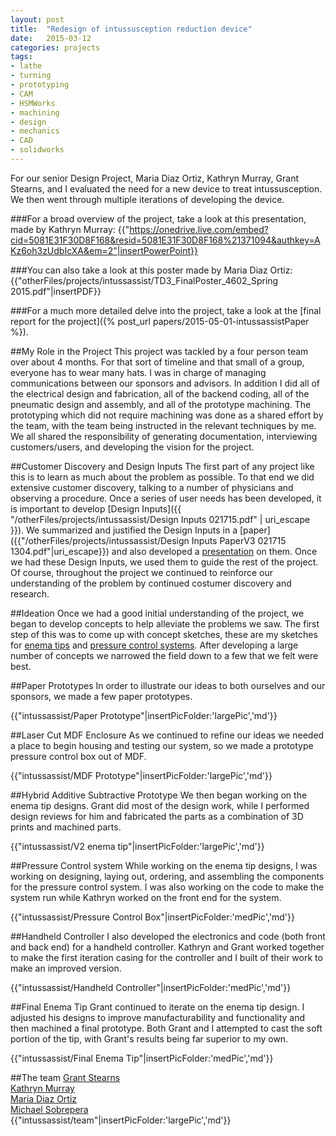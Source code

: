 ```yaml
---
layout: post
title:  "Redesign of intussusception reduction device"
date:   2015-03-12
categories: projects
tags:
- lathe
- turning
- prototyping
- CAM
- HSMWorks
- machining
- design
- mechanics
- CAD
- solidworks
---
```

For our senior Design Project, Maria Diaz Ortiz, Kathryn Murray, Grant Stearns, and I evaluated the need for a new device to treat intussusception. We then went through multiple iterations of developing the device.

###For a broad overview of the project, take a look at this presentation, made by Kathryn Murray:
{{"https://onedrive.live.com/embed?cid=5081E31F30D8F168&resid=5081E31F30D8F168%21371094&authkey=AKz6oh3zUdbIcXA&em=2"|insertPowerPoint}}
<br/>

###You can also take a look at this poster made by Maria Diaz Ortiz:
{{"otherFiles/projects/intussassist/TD3_FinalPoster_4602_Spring 2015.pdf"|insertPDF}}
<br/>

###For a much more detailed delve into the project, take a look at the [final report for the project]({% post_url papers/2015-05-01-intussassistPaper %}).
<br/>

##My Role in the Project
This project was tackled by a four person team over about 4 months. For that sort of timeline and that small of a group, everyone has to wear many hats. I was in charge of managing communications between our sponsors and advisors. In addition I did all of the electrical design and fabrication, all of the backend coding, all of the pneumatic design and assembly, and all of the prototype machining. The prototyping which did not require machining was done as a shared effort by the team, with the team being instructed in the relevant techniques by me. We all shared the responsibility of generating documentation, interviewing customers/users, and developing the vision for the project.

##Customer Discovery and Design Inputs
The first part of any project like this is to learn as much about the problem as possible. To that end we did extensive customer discovery, talking to a number of physicians and observing a procedure. Once a series of user needs has been developed, it is important to develop [Design Inputs]({{ "/otherFiles/projects/intussassist/Design Inputs 021715.pdf" | uri_escape }}). We summarized and justified the Design Inputs in a [paper]({{"/otherFiles/projects/intussassist/Design Inputs PaperV3 021715 1304.pdf"|uri_escape}}) and also developed a [presentation](https://onedrive.live.com/redir?resid=5081E31F30D8F168!371093&authkey=!AIMawsqeBdYAG9I&ithint=file%2cpptx) on them. Once we had these Design Inputs, we used them to guide the rest of the project. Of course, throughout the project we continued to reinforce our understanding of the problem by continued costumer discovery and research.

##Ideation
Once we had a good initial understanding of the project, we began to develop concepts to help alleviate the problems we saw. The first step of this was to come up with concept sketches, these are my sketches for [enema tips]({{"/otherFiles/projects/intussassist/ENEMATIPS-MJS.pdf"|uri_escape}}) and [pressure control systems]({{"/otherFiles/projects/intussassist/PRESSURECONTROL-MJS.pdf"|uri_escape}}). After developing a large number of concepts we narrowed the field down to a few that we felt were best.

##Paper Prototypes
In order to illustrate our ideas to both ourselves and our sponsors, we made a few paper prototypes.

{{"intussassist/Paper Prototype"|insertPicFolder:'largePic','md'}}

##Laser Cut MDF Enclosure
As we continued to refine our ideas we needed a place to begin housing and testing our system, so we made a prototype pressure control box out of MDF.

{{"intussassist/MDF Prototype"|insertPicFolder:'largePic','md'}}

##Hybrid Additive Subtractive Prototype
We then began working on the enema tip designs. Grant did most of the design work, while I performed design reviews for him and fabricated the parts as a combination of 3D prints and machined parts.

{{"intussassist/V2 enema tip"|insertPicFolder:'largePic','md'}}

##Pressure Control system
While working on the enema tip designs, I was working on designing, laying out, ordering, and assembling the components for the pressure control system. I was also working on the code to make the system run while Kathryn worked on the front end for the system.

{{"intussassist/Pressure Control Box"|insertPicFolder:'medPic','md'}}

##Handheld Controller
I also developed the electronics and code (both front and back end) for a handheld controller. Kathryn and Grant worked together to make the first iteration casing for the controller and I built of their work to make an improved version.

{{"intussassist/Handheld Controller"|insertPicFolder:'medPic','md'}}

##Final Enema Tip
Grant continued to iterate on the enema tip design. I adjusted his designs to improve manufacturability and functionality and then machined a final prototype. Both Grant and I attempted to cast the soft portion of the tip, with Grant's results being far superior to my own.

{{"intussassist/Final Enema Tip"|insertPicFolder:'medPic','md'}}

##The team
[Grant Stearns](https://www.linkedin.com/pub/grant-stearns/36/a37/a20)  
[Kathryn Murray](https://www.linkedin.com/pub/kathryn-murray/4a/606/9ab)  
[Maria Diaz Ortiz](https://www.linkedin.com/pub/maria-diaz-ortiz/39/a07/43b)  
[Michael Sobrepera](https://www.linkedin.com/in/michaelsobrepera)  
{{"intussassist/team"|insertPicFolder:'largePic','md'}}
